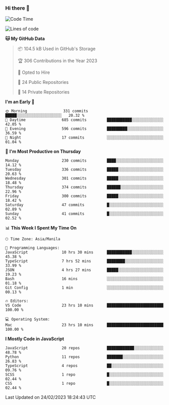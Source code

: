 ### Hi there 👋

<!--START_SECTION:waka-->
![Code Time](http://img.shields.io/badge/Code%20Time-107%20hrs%2037%20mins-blue)

![Lines of code](https://img.shields.io/badge/From%20Hello%20World%20I%27ve%20Written-8.2%20million%20lines%20of%20code-blue)

**🐱 My GitHub Data** 

> 📦 104.5 kB Used in GitHub's Storage 
 > 
> 🏆 306 Contributions in the Year 2023
 > 
> 💼 Opted to Hire
 > 
> 📜 24 Public Repositories 
 > 
> 🔑 14 Private Repositories 
 > 
**I'm an Early 🐤** 

```text
🌞 Morning                331 commits         █████░░░░░░░░░░░░░░░░░░░░   20.32 % 
🌆 Daytime                685 commits         ███████████░░░░░░░░░░░░░░   42.05 % 
🌃 Evening                596 commits         █████████░░░░░░░░░░░░░░░░   36.59 % 
🌙 Night                  17 commits          ░░░░░░░░░░░░░░░░░░░░░░░░░   01.04 % 
```
📅 **I'm Most Productive on Thursday** 

```text
Monday                   230 commits         ████░░░░░░░░░░░░░░░░░░░░░   14.12 % 
Tuesday                  336 commits         █████░░░░░░░░░░░░░░░░░░░░   20.63 % 
Wednesday                301 commits         █████░░░░░░░░░░░░░░░░░░░░   18.48 % 
Thursday                 374 commits         ██████░░░░░░░░░░░░░░░░░░░   22.96 % 
Friday                   300 commits         █████░░░░░░░░░░░░░░░░░░░░   18.42 % 
Saturday                 47 commits          █░░░░░░░░░░░░░░░░░░░░░░░░   02.89 % 
Sunday                   41 commits          █░░░░░░░░░░░░░░░░░░░░░░░░   02.52 % 
```


📊 **This Week I Spent My Time On** 

```text
🕑︎ Time Zone: Asia/Manila

💬 Programming Languages: 
JavaScript               10 hrs 30 mins      ███████████░░░░░░░░░░░░░░   45.38 % 
TypeScript               7 hrs 52 mins       ████████░░░░░░░░░░░░░░░░░   33.99 % 
JSON                     4 hrs 27 mins       █████░░░░░░░░░░░░░░░░░░░░   19.23 % 
Bash                     16 mins             ░░░░░░░░░░░░░░░░░░░░░░░░░   01.18 % 
Git Config               1 min               ░░░░░░░░░░░░░░░░░░░░░░░░░   00.13 % 

🔥 Editors: 
VS Code                  23 hrs 10 mins      █████████████████████████   100.00 % 

💻 Operating System: 
Mac                      23 hrs 10 mins      █████████████████████████   100.00 % 
```

**I Mostly Code in JavaScript** 

```text
JavaScript               20 repos            ████████████░░░░░░░░░░░░░   48.78 % 
Python                   11 repos            ███████░░░░░░░░░░░░░░░░░░   26.83 % 
TypeScript               4 repos             ██░░░░░░░░░░░░░░░░░░░░░░░   09.76 % 
SCSS                     1 repo              █░░░░░░░░░░░░░░░░░░░░░░░░   02.44 % 
CSS                      1 repo              █░░░░░░░░░░░░░░░░░░░░░░░░   02.44 % 
```




 Last Updated on 24/02/2023 18:24:43 UTC
<!--END_SECTION:waka-->
